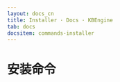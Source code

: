 ```yaml
---
layout: docs_cn
title: Installer · Docs · KBEngine
tab: docs
docsitem: commands-installer
---
```


安装命令
==============


